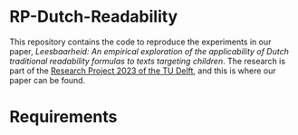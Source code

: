 # RP-Dutch-Readability

This repository contains the code to reproduce the experiments in our paper, *Leesbaarheid: An empirical exploration of the applicability of Dutch traditional readability formulas to texts targeting children*. The research is part of the [Research Project 2023 of the TU Delft](https://github.com/TU-Delft-CSE/Research-Project), and this is where our paper can be found.

# Requirements
